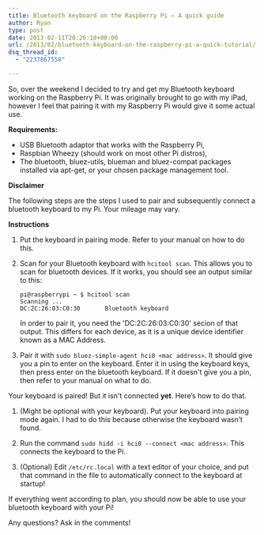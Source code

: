 ```yaml
---
title: Bluetooth keyboard on the Raspberry Pi – A quick guide
author: Ryan
type: post
date: 2013-02-11T20:26:18+00:00
url: /2013/02/bluetooth-keyboard-on-the-raspberry-pi-a-quick-tutorial/
dsq_thread_id:
  - "2237867558"

---
```

So, over the weekend I decided to try and get my Bluetooth keyboard working on the Raspberry Pi. It was originally brought to go with my iPad, however I feel that pairing it with my Raspberry Pi would give it some actual use.

**Requirements:**

  * USB Bluetooth adaptor that works with the Raspberry Pi, 
  * Raspbian Wheezy (should work on most other Pi distros), 
  * The bluetooth, bluez-utils, blueman and bluez-compat packages installed via apt-get, or your chosen package management tool.

**Disclaimer**

The following steps are the steps I used to pair and subsequently connect a bluetooth keyboard to my Pi. Your mileage may vary.

**Instructions**

1. Put the keyboard in pairing mode. Refer to your manual on how to do this.

2. Scan for your Bluetooth keyboard with `hcitool scan`. This allows you to scan for bluetooth devices. If it works, you should see an output similar to this:

    ```
    pi@raspberrypi ~ $ hcitool scan
    Scanning ... 
    DC:2C:26:03:C0:30       Bluetooth keyboard
    ```

    In order to pair it, you need the 'DC:2C:26:03:C0:30' secion of that output. This differs for each device, as it is a unique device identifier known as a MAC Address.

3. Pair it with `sudo bluez-simple-agent hci0 <mac address>`. It should give you a pin to enter on the keyboard. Enter it in using the keyboard keys, then press enter on the bluetooth keyboard. If it doesn't give you a pin, then refer to your manual on what to do.

Your keyboard is paired! But it isn't connected **yet**. Here&#8217;s how to do that.

1. (Might be optional with your keyboard). Put your keyboard into pairing mode again. I had to do this because otherwise the keyboard wasn&#8217;t found.

2. Run the command `sudo hidd -i hci0 --connect <mac address>`. This connects the keyboard to the Pi.

3. (Optional) Edit `/etc/rc.local` with a text editor of your choice, and put that command in the file to automatically connect to the keyboard at startup!

If everything went according to plan, you should now be able to use your bluetooth keyboard with your Pi!

Any questions? Ask in the comments!
